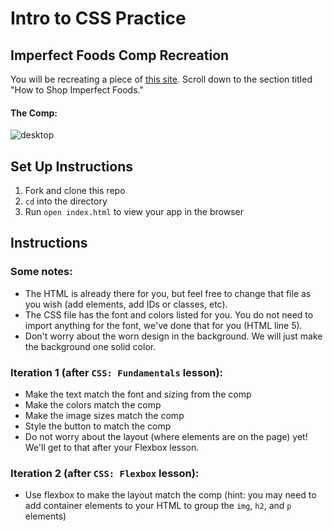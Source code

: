 # Intro to CSS Practice

## Imperfect Foods Comp Recreation

You will be recreating a piece of [this site](https://web.archive.org/web/20220118162321/https://try.imperfectfoods.com/overview). Scroll down to the section titled "How to Shop Imperfect Foods."

#### The Comp:
![desktop](https://user-images.githubusercontent.com/51416773/142955257-7a54498c-c349-41b9-9f22-686aed19e067.png)

## Set Up Instructions
1. Fork and clone this repo
2. `cd` into the directory
3. Run `open index.html` to view your app in the browser

## Instructions
### Some notes:
- The HTML is already there for you, but feel free to change that file as you wish (add elements, add IDs or classes, etc).  
- The CSS file has the font and colors listed for you. You do not need to import anything for the font, we've done that for you (HTML line 5).
- Don't worry about the worn design in the background. We will just make the background one solid color.

### Iteration 1 (after `CSS: Fundamentals` lesson):
- Make the text match the font and sizing from the comp
- Make the colors match the comp
- Make the image sizes match the comp
- Style the button to match the comp
- Do not worry about the layout (where elements are on the page) yet! We'll get to that after your Flexbox lesson.

### Iteration 2 (after `CSS: Flexbox` lesson):
- Use flexbox to make the layout match the comp (hint: you may need to add container elements to your HTML to group the `img`, `h2`, and `p` elements)

